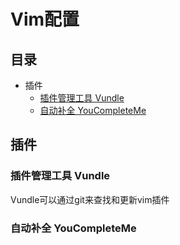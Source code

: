 # Vim配置

## 目录

- 插件
  - [插件管理工具 Vundle](#1.1)
  - [自动补全 YouCompleteMe](#1.2)



## 插件

### <span id="1.1">插件管理工具 Vundle</span>

Vundle可以通过git来查找和更新vim插件



### <span id="1.2">自动补全 YouCompleteMe</span>

